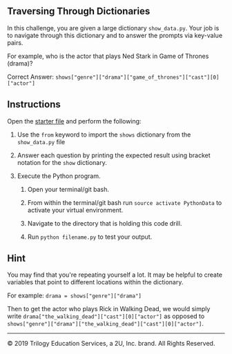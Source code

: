 ## Traversing Through Dictionaries

In this challenge, you are given a large dictionary `show_data.py`. Your job is to navigate through this dictionary and to answer the prompts via key-value pairs.

For example, who is the actor that plays Ned Stark in Game of Thrones (drama)?

Correct Answer: `shows["genre"]["drama"]["game_of_thrones"]["cast"][0]["actor"]`

## Instructions

Open the [starter file](Unsolved/dicts-02.py) and perform the following:

1. Use the `from` keyword to import the `shows` dictionary from the `show_data.py` file

2. Answer each question by printing the expected result using bracket notation for the `show` dictionary.

3. Execute the Python program.

    1. Open your terminal/git bash.

    2. From within the terminal/git bash run `source activate PythonData` to activate your virtual environment.

    3. Navigate to the directory that is holding this code drill.

    4. Run `python filename.py` to test your output.

## Hint

You may find that you're repeating yourself a lot. It may be helpful to create variables that point to different locations within the dictionary.

For example: `drama = shows["genre"]["drama"]`

Then to get the actor who plays Rick in Walking Dead, we would simply write `drama["the_walking_dead"]["cast"][0]["actor"]` as opposed to `shows["genre"]["drama"]["the_walking_dead"]["cast"][0]["actor"]`.

---

© 2019 Trilogy Education Services, a 2U, Inc. brand. All Rights Reserved.
